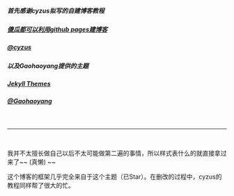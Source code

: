 ##### 首先感谢cyzus拟写的自建博客教程
##### [傻瓜都可以利用github pages建博客](http://cyzus.github.io/2015/06/21/github-build-blog/)
##### [@cyzus](https://github.com/cyzus)
##### 以及Gaohaoyang提供的主题

##### [Jekyll Themes](http://jekyllthemes.org/themes/cool-concise-high-end/)
##### [@Gaohaoyang](https://github.com/Gaohaoyang)
&nbsp;
***
&nbsp;

我并不太擅长做自己以后不太可能做第二遍的事情，所以样式表什么的就直接拿过来了~~ (真懒) ~~

这个博客的框架几乎完全来自于这个主题（已Star）。在删改的过程中，cyzus的教程同样帮了很大的忙。

